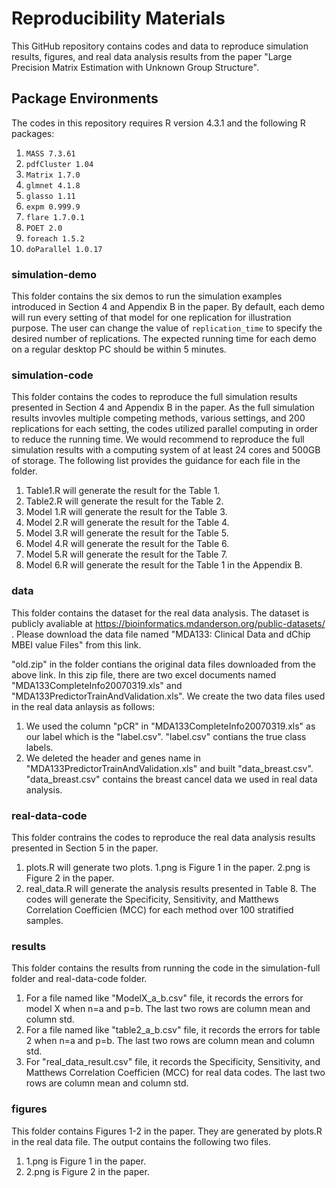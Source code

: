 # Reproducibility Materials

This GitHub repository contains codes and data to reproduce simulation results, figures, and real data analysis results from the paper "Large Precision Matrix Estimation with Unknown Group Structure".



## Package Environments

The codes in this repository requires R version 4.3.1 and the following R packages:

1. ```MASS 7.3.61```
2. ```pdfCluster 1.04```
3. ```Matrix 1.7.0```
4. ```glmnet 4.1.8```
5. ```glasso 1.11```
6. ```expm 0.999.9```
7. ```flare 1.7.0.1```
8. ```POET 2.0```
9. ```foreach 1.5.2```
10. ```doParallel 1.0.17```


### simulation-demo 

This folder contains the six demos to run the simulation examples introduced in Section 4 and Appendix B in the paper. By default, each demo will run every setting of that model for one replication for illustration purpose. The user can change the value of ```replication_time``` to specify the desired number of replications. The expected running time for each demo on a regular desktop PC should be within 5 minutes. 

### simulation-code 

This folder contains the codes to reproduce the full simulation results presented in Section 4 and Appendix B in the paper. As the full simulation results invovles multiple competing methods, various settings, and 200 replications for each setting, the codes utilized  parallel computing in order to reduce the running time. We would recommend to reproduce the full simulation results with a computing system of at least 24 cores and 500GB of storage. The following list provides the guidance for each file in the folder.

1. Table1.R will generate the result for the Table 1.
2. Table2.R will generate the result for the Table 2. 
3. Model 1.R will generate the result for the Table 3. 
4. Model 2.R will generate the result for the Table 4. 
5. Model 3.R will generate the result for the Table 5. 
6. Model 4.R will generate the result for the Table 6. 
7. Model 5.R will generate the result for the Table 7. 
8. Model 6.R will generate the result for the Table 1 in the Appendix B. 

### data

This folder contains the dataset for the real data analysis. The dataset is publicly avaliable at  https://bioinformatics.mdanderson.org/public-datasets/ . Please download the data file named "MDA133: Clinical Data and dChip MBEI value Files" from this link. 

"old.zip" in the folder contians the original data files downloaded from the above link. In this zip file, there are two excel documents named "MDA133CompleteInfo20070319.xls" and "MDA133PredictorTrainAndValidation.xls". We create the two data files used in the real data anlaysis as follows:

1.  We used the column "pCR" in "MDA133CompleteInfo20070319.xls" as our label which is the "label.csv". "label.csv" contians the true class labels.
2.  We deleted the header and genes name in "MDA133PredictorTrainAndValidation.xls" and built "data_breast.csv". "data_breast.csv" contains the breast cancel data we used in real data analysis.


### real-data-code  

This folder contrains the codes to reproduce the real data analysis results presented in Section 5 in the paper. 
1. plots.R will generate two plots. 1.png is Figure 1 in the paper. 2.png is Figure 2 in the paper.
2. real_data.R will generate the analysis results presented in Table 8. The codes will generate the Specificity, Sensitivity, and Matthews Correlation Coefficien (MCC) for each method over 100 stratified
samples.


### results  

This folder contains the results from running the code in the simulation-full folder and real-data-code folder. 

1. For a file named like "ModelX_a_b.csv" file, it records the errors for model X when n=a and p=b. The last two rows are column mean and column std.
2. For a file named like "table2_a_b.csv" file, it records the errors for table 2 when n=a and p=b. The last two rows are column mean and column std.
3. For "real_data_result.csv" file, it records the Specificity, Sensitivity, and Matthews Correlation Coefficien (MCC) for real data codes. The last two rows are column mean and column std.

### figures  

This folder contains Figures 1-2 in the paper. They are generated by plots.R in the real data file. The output contains the following two files.

1. 1.png is Figure 1 in the paper.
2. 2.png is Figure 2 in the paper.
